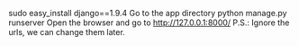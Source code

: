 sudo easy_install django==1.9.4
Go to the app directory
python manage.py runserver
Open the browser and go to http://127.0.0.1:8000/
P.S.: Ignore the urls, we can change them later.
